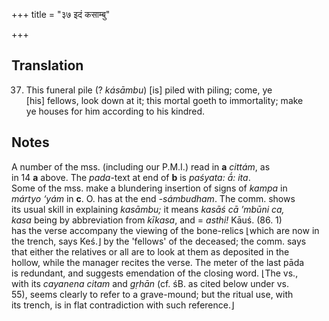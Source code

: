 +++
title = "३७ इदं कसाम्बु"

+++
## Translation
37. This funeral pile (? *kásāmbu*) \[is\] piled with piling; come, ye  
\[his\] fellows, look down at it; this mortal goeth to immortality; make  
ye houses for him according to his kindred.

## Notes
A number of the mss. (including our P.M.I.) read in **a** *cittám*, as  
in 14 **a** above. The *pada*-text at end of **b** is *paśyata: ā́: ita*.  
Some of the mss. make a blundering insertion of signs of *kampa* in  
*mártyo ‘yám* in **c**. O. has at the end *-sámbudham*. The comm. shows  
its usual skill in explaining *kasāmbu;* it means *kasāś cā ’mbūni ca,  
kasa* being by abbreviation from *kīkasa*, and = *asthi!* Kāuś. (86. 1)  
has the verse accompany the viewing of the bone-relics ⌊which are now in  
the trench, says Keś.⌋ by the 'fellows' of the deceased; the comm. says  
that either the relatives or all are to look at them as deposited in the  
hollow, while the manager recites the verse. The meter of the last pāda  
is redundant, and suggests emendation of the closing word. ⌊The vs.,  
with its *cayanena citam* and *gṛhān* (cf. śB. as cited below under vs.  
55), seems clearly to refer to a grave-mound; but the ritual use, with  
its trench, is in flat contradiction with such reference.⌋
